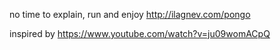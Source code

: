no time to explain, run and enjoy http://ilagnev.com/pongo

inspired by https://www.youtube.com/watch?v=ju09womACpQ
